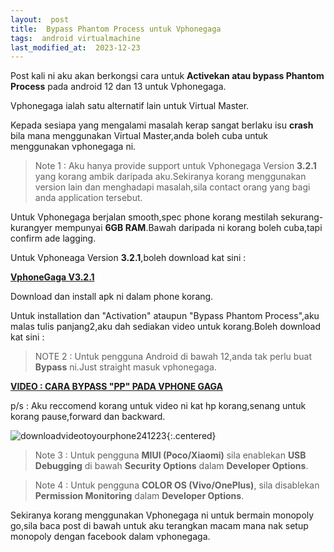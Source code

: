 ```yaml
---
layout:  post
title:  Bypass Phantom Process untuk Vphonegaga
tags:  android virtualmachine
last_modified_at:  2023-12-23
---
```

Post kali ni aku akan berkongsi cara untuk **Activekan atau bypass Phantom Process** pada android 12 dan 13 untuk Vphonegaga.

Vphonegaga ialah satu alternatif lain untuk Virtual Master.

Kepada sesiapa yang mengalami masalah kerap sangat berlaku isu **crash** bila mana menggunakan Virtual Master,anda boleh cuba untuk menggunakan vphonegaga ni.

> Note 1 : Aku hanya provide support untuk Vphonegaga Version **3.2.1** yang korang ambik daripada aku.Sekiranya korang menggunakan version lain dan menghadapi masalah,sila contact orang yang bagi anda application tersebut.

Untuk Vphonegaga berjalan smooth,spec phone korang mestilah sekurang-kurangyer mempunyai **6GB RAM**.Bawah daripada ni korang boleh cuba,tapi confirm ade lagging.

Untuk Vphoneaga Version **3.2.1**,boleh download kat sini :

**[VphoneGaga V3.2.1](bit.ly/3NE8lrW)**

Download dan install apk ni dalam phone korang.

Untuk installation dan "Activation" ataupun "Bypass Phantom Process",aku malas tulis panjang2,aku dah sediakan video untuk korang.Boleh download kat sini :

> NOTE 2 : Untuk pengguna Android di bawah 12,anda tak perlu buat **Bypass** ni.Just straight masuk vphonegaga.

**[VIDEO : CARA BYPASS "PP" PADA VPHONE GAGA](https://drive.google.com/file/d/1-nYX9qmFfBxKOyEuoG4sNlxKNXQpj4aZ/view)**

p/s : Aku reccomend korang untuk video ni kat hp korang,senang untuk korang pause,forward dan backward.

![downloadvideotoyourphone241223](https://lh3.googleusercontent.com/drive-viewer/AEYmBYQgjKQ5PirDP3KaJbK12ZZeF3ihfXYOxP8VZGfRbPc6bsjst9DgCQF-YbL8sd9FrCoCIsdepoOR68MP_l2RJUpFYa9LVg=s2560){:.centered}

> Note 3 : Untuk pengguna **MIUI (Poco/Xiaomi)** sila enablekan **USB Debugging** di bawah **Security Options** dalam **Developer Options**.

> Note 4 : Untuk pengguna **COLOR OS (Vivo/OnePlus)**, sila disablekan **Permission Monitoring** dalam **Developer Options**.

Sekiranya korang menggunakan Vphonegaga ni untuk bermain monopoly go,sila baca post di bawah untuk aku terangkan macam mana nak setup monopoly dengan facebook dalam vphonegaga.

